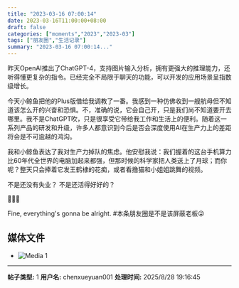 ```yaml
---
title: "2023-03-16 07:00:14"
date: 2023-03-16T11:00:00+08:00
draft: false
categories: ["moments","2023","2023-03"]
tags: ["朋友圈","生活记录"]
summary: "2023-03-16 07:00:14..."
---
```


昨天OpenAI推出了ChatGPT-4，支持图片输入分析，拥有更强大的推理能力，还听得懂更复杂的指令。已经完全不局限于聊天的功能，可以开发的应用场景呈指数级增长。

今天小鲸鱼把他的Plus版借给我调教了一番。我感到一种仿佛收到一艘航母但不知道该怎么开的兴奋和恐惧。不，准确的说，它会自己开，只是我们尚不知道要开去哪里。
​
​我不是ChatGPT吹，只是很享受它带给我工作和生活上的便利。随着这一系列产品的研发和升级，许多人都意识到今后是否会深度使用AI在生产力上的差距将会是不可逾越的鸿沟。

我和小鲸鱼表达了我对生产力掉队的焦虑。他安慰我说：我们握着的这台手机算力比60年代全世界的电脑加起来都强，但那时候的科学家把人类送上了月球；而你呢？整天只会捧着它发王鹤棣的花痴，或者看撸猫和小姐姐跳舞的视频。

不是还没有失业？
不是还活得好好的？

🤣🤣🤣

Fine, everything's gonna be alright. 
​
​#本条朋友圈是不是该屏蔽老板😜

## 媒体文件

- ![Media 1](/Moments/photos/2023-03-16/202303160700140.jpg)

---

**帖子类型:** 1
**用户名:** chenxueyuan001
**处理时间:** 2025/8/28 19:16:45